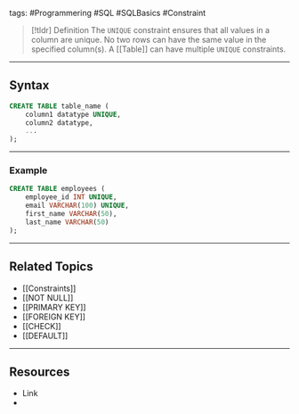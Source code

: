 tags: #Programmering #SQL #SQLBasics #Constraint

> [!tldr] Definition
> The `UNIQUE` constraint ensures that all values in a column are unique. 
> No two rows can have the same value in the specified column(s).
> A [[Table]] can have multiple `UNIQUE` constraints.

---

## Syntax
```sql
CREATE TABLE table_name (
    column1 datatype UNIQUE,
    column2 datatype,
    ...
);
```

---

### Example
```sql
CREATE TABLE employees (
    employee_id INT UNIQUE,
    email VARCHAR(100) UNIQUE,
    first_name VARCHAR(50),
    last_name VARCHAR(50)
);
```

---

## Related Topics
- [[Constraints]]
- [[NOT NULL]]
- [[PRIMARY KEY]]
- [[FOREIGN KEY]]
- [[CHECK]]
- [[DEFAULT]]

---

## Resources
- Link
- 